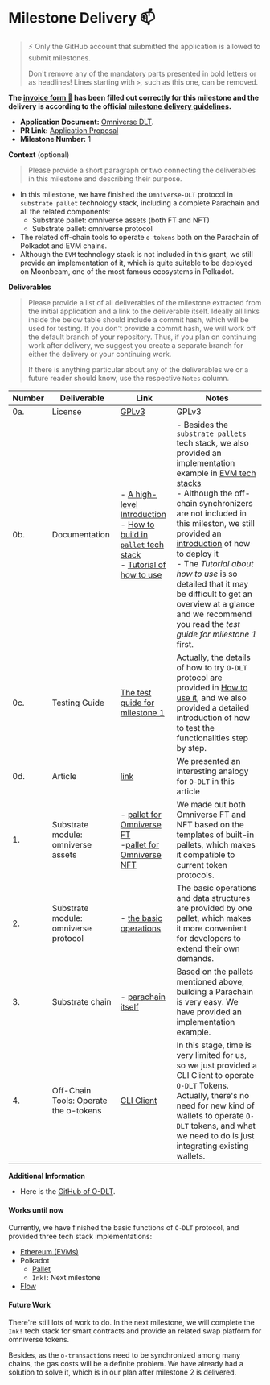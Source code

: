 # Milestone Delivery :mailbox:

> ⚡ Only the GitHub account that submitted the application is allowed to submit milestones. 
> 
> Don't remove any of the mandatory parts presented in bold letters or as headlines! Lines starting with `>`, such as this one, can be removed.

**The [invoice form :pencil:](https://docs.google.com/forms/d/e/1FAIpQLSfmNYaoCgrxyhzgoKQ0ynQvnNRoTmgApz9NrMp-hd8mhIiO0A/viewform) has been filled out correctly for this milestone and the delivery is according to the official [milestone delivery guidelines](https://github.com/w3f/Grants-Program/blob/master/docs/milestone-deliverables-guidelines.md).**  

* **Application Document:** [Omniverse DLT](https://github.com/w3f/Grants-Program/blob/master/applications/Omniverse%20DLT.md).
* **PR Link:** [Application Proposal](https://github.com/w3f/Grants-Program/pull/1431)
* **Milestone Number:** 1

**Context** (optional)
> Please provide a short paragraph or two connecting the deliverables in this milestone and describing their purpose.

* In this milestone, we have finished the `Omniverse-DLT` protocol in `substrate pallet` technology stack, including a complete Parachain and all the related components:  
  * Substrate pallet: omniverse assets (both FT and NFT)
  * Substrate pallet: omniverse protocol 
* The related off-chain tools to operate `o-tokens` both on the Parachain of Polkadot and EVM chains.
* Although the `EVM` technology stack is not included in this grant, we still provide an implementation of it, which is quite suitable to be deployed on Moonbeam, one of the most famous ecosystems in Polkadot.  

**Deliverables**
> Please provide a list of all deliverables of the milestone extracted from the initial application and a link to the deliverable itself. Ideally all links inside the below table should include a commit hash, which will be used for testing. If you don't provide a commit hash, we will work off the default branch of your repository. Thus, if you plan on continuing work after delivery, we suggest you create a separate branch for either the delivery or your continuing work. 
> 
> If there is anything particular about any of the deliverables we or a future reader should know, use the respective `Notes` column.

| Number | Deliverable |     Link      | Notes |
| ------------- | ------------- | ------------- |------------- |
| 0a. | License | [GPLv3](https://github.com/Omniverse-Web3-Labs/omniverse-swap/blob/web3-grant/LICENSE) | GPLv3  |
| 0b. | Documentation | - [A high-level Introduction](https://github.com/Omniverse-Web3-Labs/Omniverse-DLT-Introduction/blob/main/README.md) <br/> - [How to build in `pallet` tech stack](https://github.com/Omniverse-Web3-Labs/omniverse-swap/blob/web3-grant/README.md) <br/> - [Tutorial of how to use](https://github.com/Omniverse-Web3-Labs/Omniverse-DLT-Introduction/blob/main/docs/README.md) | - Besides the `substrate pallets` tech stack, we also provided an implementation example in [EVM tech stacks](https://github.com/Omniverse-Web3-Labs/omniverse-evm/tree/web3-grant) <br/> - Although the off-chain synchronizers are not included in this mileston, we still provided an [introduction](https://github.com/Omniverse-Web3-Labs/Omniverse-DLT-Introduction/blob/main/docs/Deployment.md#synchronizer) of how to deploy it <br/> - The *Tutorial about how to use* is so detailed that it may be difficult to get an overview at a glance and we recommend you read the *test guide for milestone 1* first. |
| 0c. | Testing Guide | [The test guide for milestone 1](https://github.com/Omniverse-Web3-Labs/Omniverse-DLT-Introduction/blob/main/docs/test-guide/m1-test-guide.md) | Actually, the details of how to try `O-DLT` protocol are provided in [How to use it](https://github.com/Omniverse-Web3-Labs/Omniverse-DLT-Introduction/blob/main/docs/README.md), and we also provided a detailed introduction of how to test the functionalities step by step. |
| 0d. | Article | [link](https://medium.com/@xiyuzheng1984/omniverse-decentralized-ledger-technology-has-finished-the-first-milestone-66bbcd6546fa) | We presented an interesting analogy for `O-DLT` in this article |
| 1. | Substrate module: omniverse assets | - [pallet for Omniverse FT](https://github.com/Omniverse-Web3-Labs/omniverse-swap/tree/web3-grant/pallets/assets) <br/> -[pallet for Omniverse NFT](https://github.com/Omniverse-Web3-Labs/omniverse-swap/tree/web3-grant/pallets/uniques) | We made out both Omniverse FT and NFT based on the templates of built-in pallets, which makes it compatible to current token protocols. |
| 2. | Substrate module: omniverse protocol | - [the basic operations](https://github.com/Omniverse-Web3-Labs/omniverse-swap/tree/web3-grant/pallets/omni-protocol) | The basic operations and data structures are provided by one pallet, which makes it more convenient for developers to extend their own demands. |  
| 3. | Substrate chain | - [parachain itself](https://github.com/Omniverse-Web3-Labs/omniverse-swap/tree/web3-grant) | Based on the pallets mentioned above, building a Parachain is very easy. We have provided an implementation example. |
| 4. | Off-Chain Tools: Operate the o-tokens | [CLI Client](https://github.com/Omniverse-Web3-Labs/omniverse-swap-tools/tree/web3-grant) | In this stage, time is very limited for us, so we just provided a CLI Client to operate `O-DLT` Tokens. Actually, there's no need for new kind of wallets to operate `O-DLT` tokens, and what we need to do is just integrating existing wallets. |

**Additional Information**  
* Here is the [GitHub of O-DLT](https://github.com/Omniverse-Web3-Labs). 

#### **Works until now**  

Currently, we have finished the basic functions of `O-DLT` protocol, and provided three tech stack implementations:  

- [Ethereum (EVMs)](https://github.com/Omniverse-Web3-Labs/omniverse-evm/tree/web3-grant)
- Polkadot
  - [Pallet](https://github.com/Omniverse-Web3-Labs/omniverse-swap/tree/web3-grant)
  - `Ink!`: Next milestone
 - [Flow](https://github.com/Omniverse-Web3-Labs/omniverse-flow)


#### **Future Work**  

There're still lots of work to do. In the next milestone, we will complete the `Ink!` tech stack for smart contracts and provide an related swap platform for omniverse tokens.  

Besides, as the `o-transactions` need to be synchronized among many chains, the gas costs will be a definite problem. We have already had a solution to solve it, which is in our plan after milestone 2 is delivered.  
